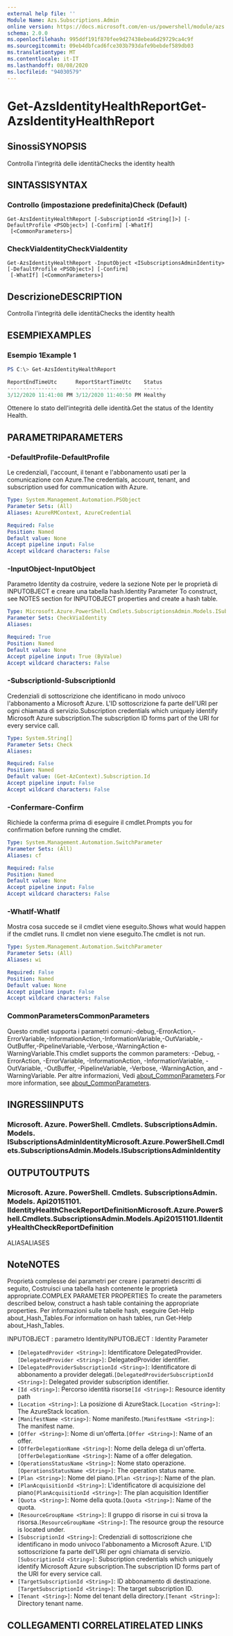 ```yaml
---
external help file: ''
Module Name: Azs.Subscriptions.Admin
online version: https://docs.microsoft.com/en-us/powershell/module/azs.subscriptions.admin/get-azsidentityhealthreport
schema: 2.0.0
ms.openlocfilehash: 995ddf191f870fee9d27438ebea6d29729ca4c9f
ms.sourcegitcommit: 09eb4dbfcad6fce303b793dafe9bebdef589db03
ms.translationtype: MT
ms.contentlocale: it-IT
ms.lasthandoff: 08/08/2020
ms.locfileid: "94030579"
---
```

# <span data-ttu-id="6de0c-101">Get-AzsIdentityHealthReport</span><span class="sxs-lookup"><span data-stu-id="6de0c-101">Get-AzsIdentityHealthReport</span></span>

## <span data-ttu-id="6de0c-102">Sinossi</span><span class="sxs-lookup"><span data-stu-id="6de0c-102">SYNOPSIS</span></span>
<span data-ttu-id="6de0c-103">Controlla l'integrità delle identità</span><span class="sxs-lookup"><span data-stu-id="6de0c-103">Checks the identity health</span></span>

## <span data-ttu-id="6de0c-104">SINTASSI</span><span class="sxs-lookup"><span data-stu-id="6de0c-104">SYNTAX</span></span>

### <span data-ttu-id="6de0c-105">Controllo (impostazione predefinita)</span><span class="sxs-lookup"><span data-stu-id="6de0c-105">Check (Default)</span></span>
```
Get-AzsIdentityHealthReport [-SubscriptionId <String[]>] [-DefaultProfile <PSObject>] [-Confirm] [-WhatIf]
 [<CommonParameters>]
```

### <span data-ttu-id="6de0c-106">CheckViaIdentity</span><span class="sxs-lookup"><span data-stu-id="6de0c-106">CheckViaIdentity</span></span>
```
Get-AzsIdentityHealthReport -InputObject <ISubscriptionsAdminIdentity> [-DefaultProfile <PSObject>] [-Confirm]
 [-WhatIf] [<CommonParameters>]
```

## <span data-ttu-id="6de0c-107">Descrizione</span><span class="sxs-lookup"><span data-stu-id="6de0c-107">DESCRIPTION</span></span>
<span data-ttu-id="6de0c-108">Controlla l'integrità delle identità</span><span class="sxs-lookup"><span data-stu-id="6de0c-108">Checks the identity health</span></span>

## <span data-ttu-id="6de0c-109">ESEMPI</span><span class="sxs-lookup"><span data-stu-id="6de0c-109">EXAMPLES</span></span>

### <span data-ttu-id="6de0c-110">Esempio 1</span><span class="sxs-lookup"><span data-stu-id="6de0c-110">Example 1</span></span>
```powershell
PS C:\> Get-AzsIdentityHealthReport

ReportEndTimeUtc      ReportStartTimeUtc    Status 
----------------      ------------------    ------ 
3/12/2020 11:41:08 PM 3/12/2020 11:40:50 PM Healthy
```

<span data-ttu-id="6de0c-111">Ottenere lo stato dell'integrità delle identità.</span><span class="sxs-lookup"><span data-stu-id="6de0c-111">Get the status of the Identity Health.</span></span>

## <span data-ttu-id="6de0c-112">PARAMETRI</span><span class="sxs-lookup"><span data-stu-id="6de0c-112">PARAMETERS</span></span>

### <span data-ttu-id="6de0c-113">-DefaultProfile</span><span class="sxs-lookup"><span data-stu-id="6de0c-113">-DefaultProfile</span></span>
<span data-ttu-id="6de0c-114">Le credenziali, l'account, il tenant e l'abbonamento usati per la comunicazione con Azure.</span><span class="sxs-lookup"><span data-stu-id="6de0c-114">The credentials, account, tenant, and subscription used for communication with Azure.</span></span>

```yaml
Type: System.Management.Automation.PSObject
Parameter Sets: (All)
Aliases: AzureRMContext, AzureCredential

Required: False
Position: Named
Default value: None
Accept pipeline input: False
Accept wildcard characters: False

```

### <span data-ttu-id="6de0c-115">-InputObject</span><span class="sxs-lookup"><span data-stu-id="6de0c-115">-InputObject</span></span>
<span data-ttu-id="6de0c-116">Parametro Identity da costruire, vedere la sezione Note per le proprietà di INPUTOBJECT e creare una tabella hash.</span><span class="sxs-lookup"><span data-stu-id="6de0c-116">Identity Parameter To construct, see NOTES section for INPUTOBJECT properties and create a hash table.</span></span>

```yaml
Type: Microsoft.Azure.PowerShell.Cmdlets.SubscriptionsAdmin.Models.ISubscriptionsAdminIdentity
Parameter Sets: CheckViaIdentity
Aliases:

Required: True
Position: Named
Default value: None
Accept pipeline input: True (ByValue)
Accept wildcard characters: False

```

### <span data-ttu-id="6de0c-117">-SubscriptionId</span><span class="sxs-lookup"><span data-stu-id="6de0c-117">-SubscriptionId</span></span>
<span data-ttu-id="6de0c-118">Credenziali di sottoscrizione che identificano in modo univoco l'abbonamento a Microsoft Azure. L'ID sottoscrizione fa parte dell'URI per ogni chiamata di servizio.</span><span class="sxs-lookup"><span data-stu-id="6de0c-118">Subscription credentials which uniquely identify Microsoft Azure subscription.The subscription ID forms part of the URI for every service call.</span></span>

```yaml
Type: System.String[]
Parameter Sets: Check
Aliases:

Required: False
Position: Named
Default value: (Get-AzContext).Subscription.Id
Accept pipeline input: False
Accept wildcard characters: False

```

### <span data-ttu-id="6de0c-119">-Confermare</span><span class="sxs-lookup"><span data-stu-id="6de0c-119">-Confirm</span></span>
<span data-ttu-id="6de0c-120">Richiede la conferma prima di eseguire il cmdlet.</span><span class="sxs-lookup"><span data-stu-id="6de0c-120">Prompts you for confirmation before running the cmdlet.</span></span>

```yaml
Type: System.Management.Automation.SwitchParameter
Parameter Sets: (All)
Aliases: cf

Required: False
Position: Named
Default value: None
Accept pipeline input: False
Accept wildcard characters: False

```

### <span data-ttu-id="6de0c-121">-WhatIf</span><span class="sxs-lookup"><span data-stu-id="6de0c-121">-WhatIf</span></span>
<span data-ttu-id="6de0c-122">Mostra cosa succede se il cmdlet viene eseguito.</span><span class="sxs-lookup"><span data-stu-id="6de0c-122">Shows what would happen if the cmdlet runs.</span></span>
<span data-ttu-id="6de0c-123">Il cmdlet non viene eseguito.</span><span class="sxs-lookup"><span data-stu-id="6de0c-123">The cmdlet is not run.</span></span>

```yaml
Type: System.Management.Automation.SwitchParameter
Parameter Sets: (All)
Aliases: wi

Required: False
Position: Named
Default value: None
Accept pipeline input: False
Accept wildcard characters: False

```

### <span data-ttu-id="6de0c-124">CommonParameters</span><span class="sxs-lookup"><span data-stu-id="6de0c-124">CommonParameters</span></span>
<span data-ttu-id="6de0c-125">Questo cmdlet supporta i parametri comuni:-debug,-ErrorAction,-ErrorVariable,-InformationAction,-InformationVariable,-OutVariable,-OutBuffer,-PipelineVariable,-Verbose,-WarningAction e-WarningVariable.</span><span class="sxs-lookup"><span data-stu-id="6de0c-125">This cmdlet supports the common parameters: -Debug, -ErrorAction, -ErrorVariable, -InformationAction, -InformationVariable, -OutVariable, -OutBuffer, -PipelineVariable, -Verbose, -WarningAction, and -WarningVariable.</span></span> <span data-ttu-id="6de0c-126">Per altre informazioni, Vedi [about_CommonParameters](http://go.microsoft.com/fwlink/?LinkID=113216).</span><span class="sxs-lookup"><span data-stu-id="6de0c-126">For more information, see [about_CommonParameters](http://go.microsoft.com/fwlink/?LinkID=113216).</span></span>

## <span data-ttu-id="6de0c-127">INGRESSI</span><span class="sxs-lookup"><span data-stu-id="6de0c-127">INPUTS</span></span>

### <span data-ttu-id="6de0c-128">Microsoft. Azure. PowerShell. Cmdlets. SubscriptionsAdmin. Models. ISubscriptionsAdminIdentity</span><span class="sxs-lookup"><span data-stu-id="6de0c-128">Microsoft.Azure.PowerShell.Cmdlets.SubscriptionsAdmin.Models.ISubscriptionsAdminIdentity</span></span>

## <span data-ttu-id="6de0c-129">OUTPUT</span><span class="sxs-lookup"><span data-stu-id="6de0c-129">OUTPUTS</span></span>

### <span data-ttu-id="6de0c-130">Microsoft. Azure. PowerShell. Cmdlets. SubscriptionsAdmin. Models. Api20151101. IIdentityHealthCheckReportDefinition</span><span class="sxs-lookup"><span data-stu-id="6de0c-130">Microsoft.Azure.PowerShell.Cmdlets.SubscriptionsAdmin.Models.Api20151101.IIdentityHealthCheckReportDefinition</span></span>

<span data-ttu-id="6de0c-131">ALIAS</span><span class="sxs-lookup"><span data-stu-id="6de0c-131">ALIASES</span></span>

## <span data-ttu-id="6de0c-132">Note</span><span class="sxs-lookup"><span data-stu-id="6de0c-132">NOTES</span></span>

<span data-ttu-id="6de0c-133">Proprietà complesse dei parametri per creare i parametri descritti di seguito, Costruisci una tabella hash contenente le proprietà appropriate.</span><span class="sxs-lookup"><span data-stu-id="6de0c-133">COMPLEX PARAMETER PROPERTIES To create the parameters described below, construct a hash table containing the appropriate properties.</span></span> <span data-ttu-id="6de0c-134">Per informazioni sulle tabelle hash, eseguire Get-Help about_Hash_Tables.</span><span class="sxs-lookup"><span data-stu-id="6de0c-134">For information on hash tables, run Get-Help about_Hash_Tables.</span></span>

<span data-ttu-id="6de0c-135">INPUTOBJECT <ISubscriptionsAdminIdentity> : parametro Identity</span><span class="sxs-lookup"><span data-stu-id="6de0c-135">INPUTOBJECT <ISubscriptionsAdminIdentity>: Identity Parameter</span></span>
  - <span data-ttu-id="6de0c-136">`[DelegatedProvider <String>]`: Identificatore DelegatedProvider.</span><span class="sxs-lookup"><span data-stu-id="6de0c-136">`[DelegatedProvider <String>]`: DelegatedProvider identifier.</span></span>
  - <span data-ttu-id="6de0c-137">`[DelegatedProviderSubscriptionId <String>]`: Identificatore di abbonamento a provider delegati.</span><span class="sxs-lookup"><span data-stu-id="6de0c-137">`[DelegatedProviderSubscriptionId <String>]`: Delegated provider subscription identifier.</span></span>
  - <span data-ttu-id="6de0c-138">`[Id <String>]`: Percorso identità risorse</span><span class="sxs-lookup"><span data-stu-id="6de0c-138">`[Id <String>]`: Resource identity path</span></span>
  - <span data-ttu-id="6de0c-139">`[Location <String>]`: La posizione di AzureStack.</span><span class="sxs-lookup"><span data-stu-id="6de0c-139">`[Location <String>]`: The AzureStack location.</span></span>
  - <span data-ttu-id="6de0c-140">`[ManifestName <String>]`: Nome manifesto.</span><span class="sxs-lookup"><span data-stu-id="6de0c-140">`[ManifestName <String>]`: The manifest name.</span></span>
  - <span data-ttu-id="6de0c-141">`[Offer <String>]`: Nome di un'offerta.</span><span class="sxs-lookup"><span data-stu-id="6de0c-141">`[Offer <String>]`: Name of an offer.</span></span>
  - <span data-ttu-id="6de0c-142">`[OfferDelegationName <String>]`: Nome della delega di un'offerta.</span><span class="sxs-lookup"><span data-stu-id="6de0c-142">`[OfferDelegationName <String>]`: Name of a offer delegation.</span></span>
  - <span data-ttu-id="6de0c-143">`[OperationsStatusName <String>]`: Nome stato operazione.</span><span class="sxs-lookup"><span data-stu-id="6de0c-143">`[OperationsStatusName <String>]`: The operation status name.</span></span>
  - <span data-ttu-id="6de0c-144">`[Plan <String>]`: Nome del piano.</span><span class="sxs-lookup"><span data-stu-id="6de0c-144">`[Plan <String>]`: Name of the plan.</span></span>
  - <span data-ttu-id="6de0c-145">`[PlanAcquisitionId <String>]`: L'identificatore di acquisizione del piano</span><span class="sxs-lookup"><span data-stu-id="6de0c-145">`[PlanAcquisitionId <String>]`: The plan acquisition Identifier</span></span>
  - <span data-ttu-id="6de0c-146">`[Quota <String>]`: Nome della quota.</span><span class="sxs-lookup"><span data-stu-id="6de0c-146">`[Quota <String>]`: Name of the quota.</span></span>
  - <span data-ttu-id="6de0c-147">`[ResourceGroupName <String>]`: Il gruppo di risorse in cui si trova la risorsa.</span><span class="sxs-lookup"><span data-stu-id="6de0c-147">`[ResourceGroupName <String>]`: The resource group the resource is located under.</span></span>
  - <span data-ttu-id="6de0c-148">`[SubscriptionId <String>]`: Credenziali di sottoscrizione che identificano in modo univoco l'abbonamento a Microsoft Azure. L'ID sottoscrizione fa parte dell'URI per ogni chiamata di servizio.</span><span class="sxs-lookup"><span data-stu-id="6de0c-148">`[SubscriptionId <String>]`: Subscription credentials which uniquely identify Microsoft Azure subscription.The subscription ID forms part of the URI for every service call.</span></span>
  - <span data-ttu-id="6de0c-149">`[TargetSubscriptionId <String>]`: ID abbonamento di destinazione.</span><span class="sxs-lookup"><span data-stu-id="6de0c-149">`[TargetSubscriptionId <String>]`: The target subscription ID.</span></span>
  - <span data-ttu-id="6de0c-150">`[Tenant <String>]`: Nome del tenant della directory.</span><span class="sxs-lookup"><span data-stu-id="6de0c-150">`[Tenant <String>]`: Directory tenant name.</span></span>

## <span data-ttu-id="6de0c-151">COLLEGAMENTI CORRELATI</span><span class="sxs-lookup"><span data-stu-id="6de0c-151">RELATED LINKS</span></span>

